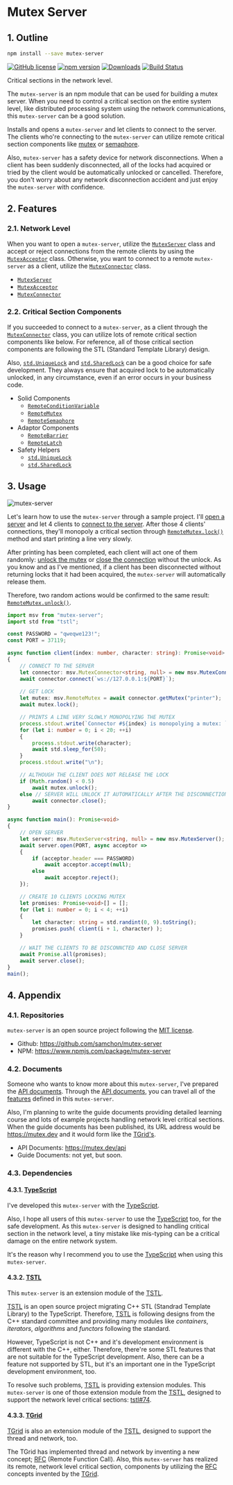 # Mutex Server
## 1. Outline
```bash
npm install --save mutex-server
```

[![GitHub license](https://img.shields.io/badge/license-MIT-blue.svg)](https://github.com/samchon/mutex-server/blob/master/LICENSE)
[![npm version](https://badge.fury.io/js/mutex-server.svg)](https://www.npmjs.com/package/mutex-server)
[![Downloads](https://img.shields.io/npm/dm/mutex-server.svg)](https://www.npmjs.com/package/mutex-server)
[![Build Status](https://github.com/samchon/mutex-server/workflows/build/badge.svg)](https://github.com/samchon/mutex-server/actions?query=workflow%3Abuild)

Critical sections in the network level.

The `mutex-server` is an npm module that can be used for building a mutex server. When you need to control a critical section on the entire system level, like distributed processing system using the network communications, this `mutex-server` can be a good solution.

Installs and opens a `mutex-server` and let clients to connect to the server. The clients who're connecting to the `mutex-server` can utilize remote critical section components like [mutex](https://mutex.dev/api/classes/msv.remotemutex.html) or [semaphore](https://mutex.dev/api/classes/msv.remotesemaphore.html).

Also, `mutex-server` has a safety device for network disconnections. When a client has been suddenly disconnected, all of the locks had acquired or tried by the client would be automatically unlocked or cancelled. Therefore, you don't worry about any network disconnection accident and just enjoy the `mutex-server` with confidence.




## 2. Features
### 2.1. Network Level
When you want to open a `mutex-server`, utilize the [`MutexServer`](https://mutex.dev/api/classes/msv.mutexserver.html) class and accept or reject connections from the remote clients by using the [`MutexAcceptor`](https://mutex.dev/api/classes/msv.mutexacceptor.html) class. Otherwise, you want to connect to a remote `mutex-server` as a client, utilize the [`MutexConnector`](https://mutex.dev/api/classes/msv.mutexconnector.html) class.

  - [`MutexServer`](https://mutex.dev/api/classes/msv.mutexserver.html)
  - [`MutexAcceptor`](https://mutex.dev/api/classes/msv.mutexacceptor.html)
  - [`MutexConnector`](https://mutex.dev/api/classes/msv.mutexconnector.html)

### 2.2. Critical Section Components
If you succeeded to connect to a `mutex-server`, as a client through the [`MutexConnector`](https://mutex.dev/api/classes/msv.mutexconnector.html) class, you can utilize lots of remote critical section components like below. For reference, all of those critical section components are following the STL (Standard Template Library) design.

Also, [`std.UniqueLock`](https://mutex.dev/api/classes/std.uniquelock.html) and [`std.SharedLock`](https://mutex.dev/api/classes/std.sharedlock.html) can be a good choice for safe development. They always ensure that acquired lock to be automatically unlocked, in any circumstance, even if an error occurs in your business code.

  - Solid Components
    - [`RemoteConditionVariable`](https://mutex.dev/api/classes/msv.remoteconditionvariable.html)
    - [`RemoteMutex`](https://mutex.dev/api/classes/msv.remotemutex.html)
    - [`RemoteSemaphore`](https://mutex.dev/api/classes/msv.remotesemaphore.html)
  - Adaptor Components
    - [`RemoteBarrier`](https://mutex.dev/api/classes/msv.remotebarrier.html)
    - [`RemoteLatch`](https://mutex.dev/api/classes/msv.remotelatch.html)
  - Safety Helpers
    - [`std.UniqueLock`](https://mutex.dev/api/classes/std.uniquelock.html)
    - [`std.SharedLock`](https://mutex.dev/api/classes/std.sharedlock.html)




## 3. Usage
![mutex-server](https://user-images.githubusercontent.com/13158709/86332593-b285b200-bc85-11ea-8a2e-cbe30284d053.gif)

Let's learn how to use the `mutex-server` through a sample project. I'll [open a server](https://mutex.dev/api/classes/msv.mutexserver.html#open) and let
4 clients to [connect to the server](https://mutex.dev/api/classes/msv.mutexconnector.html#connect). After those 4 clients' connections, they'll monopoly a critical section through [`RemoteMutex.lock()`](https://mutex.dev/api/classes/msv.remotemutex.html#lock) method and start printing a line very slowly.

After printing has been completed, each client will act one of them randomly: [unlock the mutex](https://mutex.dev/api/classes/msv.remotemutex.html#unlock) or [close the connection](https://mutex.dev/api/classes/msv.mutexconnector.html#close) without the unlock. As you know and as I've mentioned, if a client has been disconnected without returning locks that it had been acquired, the `mutex-server` will automatically release them. 

Therefore, two random actions would be confirmed to the same result: [`RemoteMutex.unlock()`](https://mutex.dev/api/classes/msv.remotemutex.html#unlock).

```typescript
import msv from "mutex-server";
import std from "tstl";

const PASSWORD = "qweqwe123!";
const PORT = 37119;

async function client(index: number, character: string): Promise<void>
{
    // CONNECT TO THE SERVER
    let connector: msv.MutexConnector<string, null> = new msv.MutexConnector(PASSWORD, null);
    await connector.connect(`ws://127.0.0.1:${PORT}`);
    
    // GET LOCK
    let mutex: msv.RemoteMutex = await connector.getMutex("printer");
    await mutex.lock();

    // PRINTS A LINE VERY SLOWLY MONOPOLYING THE MUTEX
    process.stdout.write(`Connector #${index} is monopolying a mutex: `);
    for (let i: number = 0; i < 20; ++i)
    {
        process.stdout.write(character);
        await std.sleep_for(50);
    }
    process.stdout.write("\n");

    // ALTHOUGH THE CLIENT DOES NOT RELEASE THE LOCK
    if (Math.random() < 0.5)
        await mutex.unlock();
    else // SERVER WILL UNLOCK IT AUTOMATICALLY AFTER THE DISCONNECTION
        await connector.close();
}

async function main(): Promise<void>
{
    // OPEN SERVER
    let server: msv.MutexServer<string, null> = new msv.MutexServer();
    await server.open(PORT, async acceptor =>
    {
        if (acceptor.header === PASSWORD)
            await acceptor.accept(null);
        else
            await acceptor.reject();
    });

    // CREATE 10 CLIENTS LOCKING MUTEX
    let promises: Promise<void>[] = [];
    for (let i: number = 0; i < 4; ++i)
    {
        let character: string = std.randint(0, 9).toString();
        promises.push( client(i + 1, character) );
    }

    // WAIT THE CLIENTS TO BE DISCONNCTED AND CLOSE SERVER
    await Promise.all(promises);
    await server.close();
}
main();
```




## 4. Appendix
### 4.1. Repositories
`mutex-server` is an open source project following the [MIT license](https://github.com/samchon/mutex-server/blob/master/LICENSE).

  - Github: https://github.com/samchon/mutex-server
  - NPM: https://www.npmjs.com/package/mutex-server

### 4.2. Documents
Someone who wants to know more about this `mutex-server`, I've prepared the [API documents](https://mutex.dev/api). Through the [API documents](https://mutex.dev/api), you can travel all of the [features](#2-features) defined in this `mutex-server`.

Also, I'm planning to write the guide documents providing detailed learning course and lots of example projects handling network level critical sections. When the guide documents has been published, its URL address would be https://mutex.dev and it would form like the [TGrid's](https://tgrid.com).

  - API Documents: https://mutex.dev/api
  - Guide Documents: not yet, but soon.

### 4.3. Dependencies
#### 4.3.1. [TypeScript](https://github.com/microsoft/typescript)
I've developed this `mutex-server` with the [TypeScript](https://github.com/microsoft/typescript).

Also, I hope all users of this `mutex-server` to use the [TypeScript](https://github.com/microsoft/typescript) too, for the safe development. As this `mutex-server` is designed to handling critical section in the network level, a tiny mistake like mis-typing can be a critical damage on the entire network system. 

It's the reason why I recommend you to use the [TypeScript](https://github.com/microsoft/typescript) when using this `mutex-server`.

#### 4.3.2. [TSTL](https://github.com/samchon/tstl)
This `mutex-server` is an extension module of the [TSTL](https://github.com/samchon/tstl).

[TSTL](https://github.com/samchon/tstl) is an open source project migrating C++ STL (Standrad Template Library) to the TypeScript. Therefore, [TSTL](https://github.com/samchon/tstl) is following designs from the C++ standard committee and providing many modules like *containers*, *iterators*, *algorithms* and *functors* following the standard.

However, TypeScript is not C++ and it's development environment is different with the C++, either. Therefore, there're some STL features that are not suitable for the TypeScript development. Also, there can be a feature not supported by STL, but it's an important one in the TypeScript development environment, too.

To resolve such problems, [TSTL](https://github.com/samchon/tstl) is providing extension modules. This `mutex-server` is one of those extension module from the [TSTL](https://github.com/samchon/tstl), designed to support the network level critical sections: [tstl#74](https://github.com/samchon/tstl/issues/74).

#### 4.3.3. [TGrid](https://github.com/samchon/tgrid)
[TGrid](https://github.com/samchon/tgrid) is also an extension module of the [TSTL](https://github.com/samchon/tstl), designed to support the thread and network, too.

The TGrid has implemented thread and network by inventing a new concept; [RFC](https://github.com/samchon/tgrid#13-remote-function-call) (Remote Function Call). Also, this `mutex-server` has realized its remote, network level critical section, components by utilizing the [RFC](https://github.com/samchon/tgrid#13-remote-function-call) concepts invented by the [TGrid](https://github.com/samchon/tgrid).
